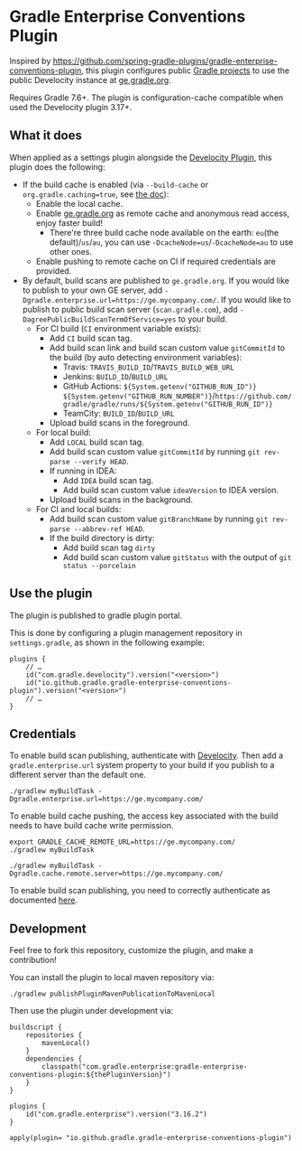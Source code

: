 # Gradle Enterprise Conventions Plugin

Inspired by https://github.com/spring-gradle-plugins/gradle-enterprise-conventions-plugin, this plugin configures public [Gradle projects](https://github.com/gradle)
to use the public Develocity instance at [ge.gradle.org](https://ge.gradle.org).

Requires Gradle 7.6+. The plugin is configuration-cache compatible when used the Develocity plugin 3.17+.

## What it does

When applied as a settings plugin alongside the [Develocity Plugin](https://plugins.gradle.org/plugin/com.gradle.develocity), this plugin does the following:

- If the build cache is enabled (via `--build-cache` or `org.gradle.caching=true`, see [the doc](https://guides.gradle.org/using-build-cache/)):
  - Enable the local cache.
  - Enable [ge.gradle.org](https://ge.gradle.org) as remote cache and anonymous read access, enjoy faster build!
    - There're three build cache node available on the earth: `eu`(the default)/`us`/`au`, you can use `-DcacheNode=us`/`-DcacheNode=au` to use other ones.
  - Enable pushing to remote cache on CI if required credentials are provided.
- By default, build scans are published to `ge.gradle.org`. If you would like to publish to your own GE server, add `-Dgradle.enterprise.url=https://ge.mycompany.com/`.
  If you would like to publish to public build scan server (`scan.gradle.com`), add `-DagreePublicBuildScanTermOfService=yes` to your build.
  - For CI build (`CI` environment variable exists):
    - Add `CI` build scan tag.
    - Add build scan link and build scan custom value `gitCommitId` to the build (by auto detecting environment variables):
      - Travis: `TRAVIS_BUILD_ID`/`TRAVIS_BUILD_WEB_URL`
      - Jenkins: `BUILD_ID`/`BUILD_URL`
      - GitHub Actions: `${System.getenv("GITHUB_RUN_ID")} ${System.getenv("GITHUB_RUN_NUMBER")}`/`https://github.com/gradle/gradle/runs/${System.getenv("GITHUB_RUN_ID")}`
      - TeamCity: `BUILD_ID`/`BUILD_URL`
    - Upload build scans in the foreground.
  - For local build:
    - Add `LOCAL` build scan tag.
    - Add build scan custom value `gitCommitId` by running `git rev-parse --verify HEAD`.
    - If running in IDEA:
      - Add `IDEA` build scan tag.
      - Add build scan custom value `ideaVersion` to IDEA version.
    - Upload build scans in the background.
  - For CI and local builds:
    - Add build scan custom value `gitBranchName` by running `git rev-parse --abbrev-ref HEAD`.
    - If the build directory is dirty:
      - Add build scan tag `dirty`
      - Add build scan custom value `gitStatus` with the output of `git status --porcelain`

## Use the plugin

The plugin is published to gradle plugin portal.

This is done by configuring a plugin management repository in `settings.gradle`, as shown in the following example:

```
plugins {
    // …
    id("com.gradle.develocity").version("<version>")
    id("io.github.gradle.gradle-enterprise-conventions-plugin").version("<version>")
    // …
}
```

## Credentials

To enable build scan publishing, authenticate with [Develocity](https://docs.gradle.com/develocity/gradle-plugin/current/#authenticating).
Then add a `gradle.enterprise.url` system property to your build if you publish to a different server than the default one.

```
./gradlew myBuildTask -Dgradle.enterprise.url=https://ge.mycompany.com/
```

To enable build cache pushing, the access key associated with the build needs to have build cache write permission.

```
export GRADLE_CACHE_REMOTE_URL=https://ge.mycompany.com/
./gradlew myBuildTask 
```

```
./gradlew myBuildTask -Dgradle.cache.remote.server=https://ge.mycompany.com/
```

To enable build scan publishing, you need to correctly authenticate as documented [here](https://docs.gradle.com/enterprise/gradle-plugin/#authenticating).

## Development

Feel free to fork this repository, customize the plugin, and make a contribution!

You can install the plugin to local maven repository via:

```
./gradlew publishPluginMavenPublicationToMavenLocal
```

Then use the plugin under development via:

```
buildscript {
    repositories { 
        mavenLocal() 
    }
    dependencies {
        classpath("com.gradle.enterprise:gradle-enterprise-conventions-plugin:${thePluginVersion}")
    }
}

plugins {
    id("com.gradle.enterprise").version("3.16.2")
}

apply(plugin= "io.github.gradle.gradle-enterprise-conventions-plugin")

```


